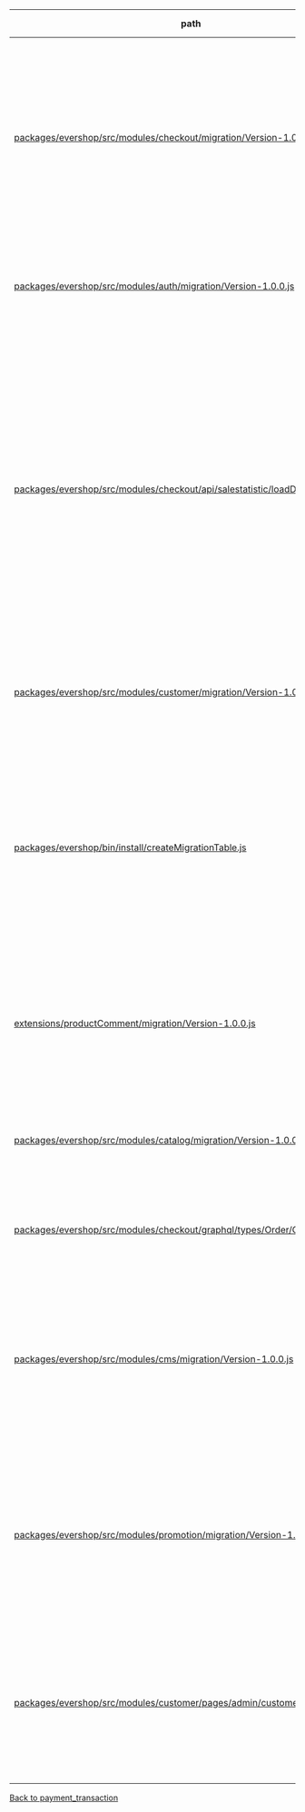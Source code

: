 | path | summary | is relevant |
| --- | --- | --- |
| [packages/evershop/src/modules/checkout/migration/Version-1.0.0.js](https://github.com/evershopcommerce/evershop/blob/4f1f4947f95e03b9cf64486a42b1669d484cba61/packages/evershop/src/modules/checkout/migration/Version-1.0.0.js) | <br><br>テーブルpayment_transactionのカラムcreated_atは、新しい支払いトランザクションが作成されたときに、そのトランザクションの作成日時を記録するために使用されます。また、このカラムは、トランザクションの更新日時も記録します。 | True |
| [packages/evershop/src/modules/auth/migration/Version-1.0.0.js](https://github.com/evershopcommerce/evershop/blob/4f1f4947f95e03b9cf64486a42b1669d484cba61/packages/evershop/src/modules/auth/migration/Version-1.0.0.js) | このコードには、テーブルpayment_transactionが定義されていないため、カラムcreated_atは使用されていません。 | False |
| [packages/evershop/src/modules/checkout/api/salestatistic/loadData.js](https://github.com/evershopcommerce/evershop/blob/bc7ee43cdadfb8a00e896c8f753da75938507854/packages/evershop/src/modules/checkout/api/salestatistic/loadData.js) | <br><br>このコードの中では、テーブルpayment_transactionのカラムcreated_atは使用されていません。代わりに、テーブルorderのカラムcreated_atが使用されています。具体的には、各期間（日次、週次、月次）の開始日時と終了日時を計算するために使用されています。これらの期間における注文の合計金額と注文数を取得するために、各期間の開始日時と終了日時をwhere句で指定しています。 | False |
| [packages/evershop/src/modules/customer/migration/Version-1.0.0.js](https://github.com/evershopcommerce/evershop/blob/4f1f4947f95e03b9cf64486a42b1669d484cba61/packages/evershop/src/modules/customer/migration/Version-1.0.0.js) | このコードには、テーブルpayment_transactionが作成されていないため、カラムcreated_atは使用されていません。 | False |
| [packages/evershop/bin/install/createMigrationTable.js](https://github.com/evershopcommerce/evershop/blob/0e00f5a5fda1ecd14d16ff1143f53f5befbfe32b/packages/evershop/bin/install/createMigrationTable.js) | <br><br>このコードの中では、テーブルpayment_transactionのカラムcreated_atは使用されていません。代わりに、migrationテーブルのカラムcreated_atが使用されています。このカラムは、新しいマイグレーションが作成された日時を示すために使用されます。 | False |
| [extensions/productComment/migration/Version-1.0.0.js](https://github.com/evershopcommerce/evershop/blob/4d620e55db5fe1ba1ecc21112381198aaf40bbf0/extensions/productComment/migration/Version-1.0.0.js) | このコードの中では、テーブルpayment_transactionのカラムcreated_atは使用されていません。代わりに、テーブルproduct_commentのカラムcreated_atが使用されています。 | False |
| [packages/evershop/src/modules/catalog/migration/Version-1.0.0.js](https://github.com/evershopcommerce/evershop/blob/4f1f4947f95e03b9cf64486a42b1669d484cba61/packages/evershop/src/modules/catalog/migration/Version-1.0.0.js) | このコードには、テーブルpayment_transactionが含まれていないため、カラムcreated_atは使用されていません。 | False |
| [packages/evershop/src/modules/checkout/graphql/types/Order/Order.resolvers.js](https://github.com/evershopcommerce/evershop/blob/47620ae98869cea2f1d7bf2a46af54b0a43a64fa/packages/evershop/src/modules/checkout/graphql/types/Order/Order.resolvers.js) | このコードの中では、テーブルpayment_transactionのカラムcreated_atは使用されていません。 | False |
| [packages/evershop/src/modules/cms/migration/Version-1.0.0.js](https://github.com/evershopcommerce/evershop/blob/4f1f4947f95e03b9cf64486a42b1669d484cba61/packages/evershop/src/modules/cms/migration/Version-1.0.0.js) | このコードには、テーブルpayment_transactionが含まれておらず、カラムcreated_atも使用されていません。したがって、このコードの中でテーブルpayment_transactionのカラムcreated_atは使用されていません。 | False |
| [packages/evershop/src/modules/promotion/migration/Version-1.0.0.js](https://github.com/evershopcommerce/evershop/blob/4f1f4947f95e03b9cf64486a42b1669d484cba61/packages/evershop/src/modules/promotion/migration/Version-1.0.0.js) | このコードにはテーブルpayment_transactionが含まれておらず、カラムcreated_atも使用されていません。したがって、このコードの中でテーブルpayment_transactionのカラムcreated_atは使用されていません。 | False |
| [packages/evershop/src/modules/customer/pages/admin/customerGrid/Grid.js](https://github.com/evershopcommerce/evershop/blob/7d41ed3f57a1ac7d8b02cb86fd8b01508e77bcf6/packages/evershop/src/modules/customer/pages/admin/customerGrid/Grid.js) | <br><br>このコードには、テーブルpayment_transactionのカラムcreated_atは含まれていません。したがって、このコードではcreated_atカラムは使用されていません。 | False |
[Back to payment_transaction](../tables/payment_transaction.md)